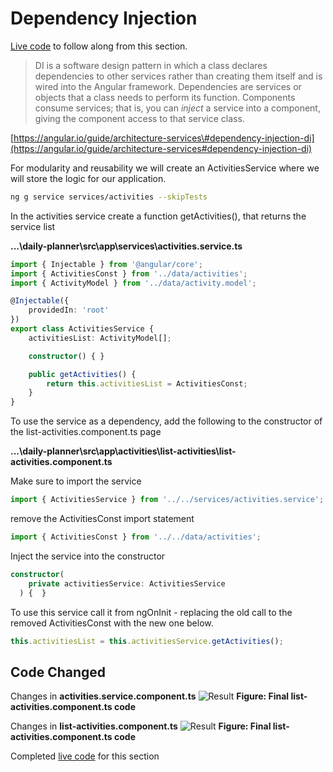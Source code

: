 # Dependency Injection

[Live code](https://stackblitz.com/edit/s3-lifecycle-hooks) to follow along from this section.

> DI is a software design pattern in which a class declares dependencies to other services rather than creating them itself and is wired into the Angular framework. Dependencies are services or objects that a class needs to perform its function. Components consume services; that is, you can _inject_ a service into a component, giving the component access to that service class.

[https://angular.io/guide/architecture-services\#dependency-injection-di](https://angular.io/guide/architecture-services#dependency-injection-di)

For modularity and reusability we will create an ActivitiesService where we will store the logic for our application.

```bash
ng g service services/activities --skipTests
```

In the activities service create a function getActivities\(\), that returns the service list

**...\daily-planner\src\app\services\activities.service.ts**

```typescript
import { Injectable } from '@angular/core';
import { ActivitiesConst } from '../data/activities';
import { ActivityModel } from '../data/activity.model';

@Injectable({
    providedIn: 'root'
})
export class ActivitiesService {
    activitiesList: ActivityModel[];

    constructor() { }

    public getActivities() {
        return this.activitiesList = ActivitiesConst;
    }
}
```

To use the service as a dependency, add the following to the constructor of the list-activities.component.ts page

**...\daily-planner\src\app\activities\list-activities\list-activities.component.ts**

Make sure to import the service

```typescript
import { ActivitiesService } from '../../services/activities.service';
```

remove the ActivitiesConst import statement

```typescript
import { ActivitiesConst } from '../../data/activities';
```

Inject the service into the constructor

```typescript
constructor(
    private activitiesService: ActivitiesService
  ) {  }
```

To use this service call it from ngOnInit - replacing the old call to the removed ActivitiesConst with the new one below.


```typescript
this.activitiesList = this.activitiesService.getActivities();
```

## Code Changed

Changes in **activities.service.component.ts**
![Result](../src/assets/activitiesservice.png) **Figure: Final list-activities.component.ts code**


Changes in **list-activities.component.ts**
![Result](../src/assets/listactivities2.png) **Figure: Final list-activities.component.ts code**

Completed [live code](https://stackblitz.com/edit/s4-dependency-injection) for this section

